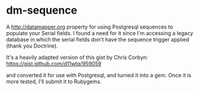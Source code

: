dm-sequence
===========

A http://datamapper.org property for using Postgresql sequences to populate your Serial fields.  I found a need for it since I'm accessing a legacy database in which the serial fields don't have the sequence trigger applied (thank you Doctrine).

It's a heavily adapted version of this gist by Chris Corbyn: https://gist.github.com/d11wtq/959059 

and converted it for use with Postgresql, and turned it into a gem.  Once it is more tested, I'll submit it to Rubygems.


